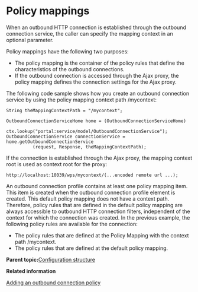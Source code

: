 # Policy mappings

When an outbound HTTP connection is established through the outbound connection service, the caller can specify the mapping context in an optional parameter.

Policy mappings have the following two purposes:

-   The policy mapping is the container of the policy rules that define the characteristics of the outbound connections.
-   If the outbound connection is accessed through the Ajax proxy, the policy mapping defines the connection settings for the Ajax proxy.

The following code sample shows how you create an outbound connection service by using the policy mapping context path /mycontext:

```
String theMappingContextPath = "/mycontext";

OutboundConnectionServiceHome home = (OutboundConnectionServiceHome)
          ctx.lookup("portal:service/model/OutboundConnectionService");
OutboundConnectionService connectionService = home.getOutboundConnectionService 			
          (request, Response, theMappingContextPath);
```

If the connection is established through the Ajax proxy, the mapping context root is used as context root for the proxy:

```
http://localhost:10039/wps/mycontext/(...encoded remote url ...);
```

An outbound connection profile contains at least one policy mapping item. This item is created when the outbound connection profile element is created. This default policy mapping does not have a context path. Therefore, policy rules that are defined in the default policy mapping are always accessible to outbound HTTP connection filters, independent of the context for which the connection was created. In the previous example, the following policy rules are available for the connection:

-   The policy rules that are defined at the Policy Mapping with the context path /mycontext.
-   The policy rules that are defined at the default policy mapping.

**Parent topic:**[Configuration structure](../dev-portlet/outbhttp_cfg_structure.md)

**Related information**  


[Adding an outbound connection policy](../dev-portlet/outbhttp_cfgsmptsk_add_ob_conn_plcy.md)

